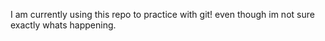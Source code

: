 I am currently using this repo to practice with git! even though im not sure exactly whats happening.